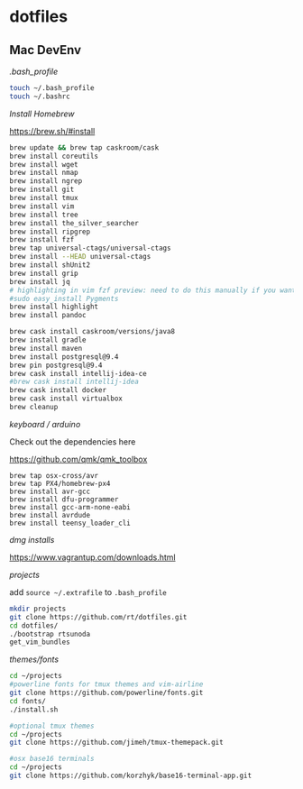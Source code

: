 # dotfiles


## Mac DevEnv

*.bash_profile*

```bash
touch ~/.bash_profile
touch ~/.bashrc
```

*Install Homebrew*

https://brew.sh/#install


```bash
brew update && brew tap caskroom/cask
brew install coreutils
brew install wget
brew install nmap
brew install ngrep
brew install git
brew install tmux
brew install vim
brew install tree
brew install the_silver_searcher 
brew install ripgrep
brew install fzf
brew tap universal-ctags/universal-ctags
brew install --HEAD universal-ctags
brew install shUnit2
brew install grip
brew install jq
# highlighting in vim fzf preview: need to do this manually if you want the latest hightlighting
#sudo easy_install Pygments
brew install highlight
brew install pandoc
```

```bash
brew cask install caskroom/versions/java8
brew install gradle
brew install maven
brew install postgresql@9.4 
brew pin postgresql@9.4
brew cask install intellij-idea-ce
#brew cask install intellij-idea
brew cask install docker
brew cask install virtualbox
brew cleanup
```

*keyboard / arduino*

Check out the dependencies here

https://github.com/qmk/qmk_toolbox

```
brew tap osx-cross/avr
brew tap PX4/homebrew-px4
brew install avr-gcc
brew install dfu-programmer
brew install gcc-arm-none-eabi
brew install avrdude
brew install teensy_loader_cli
```

*dmg installs*

https://www.vagrantup.com/downloads.html


*projects*

add `source ~/.extrafile` to `.bash_profile`

```bash
mkdir projects
git clone https://github.com/rt/dotfiles.git
cd dotfiles/
./bootstrap rtsunoda
get_vim_bundles
```

*themes/fonts*
```bash
cd ~/projects
#powerline fonts for tmux themes and vim-airline
git clone https://github.com/powerline/fonts.git
cd fonts/
./install.sh

#optional tmux themes
cd ~/projects
git clone https://github.com/jimeh/tmux-themepack.git

#osx base16 terminals
cd ~/projects
git clone https://github.com/korzhyk/base16-terminal-app.git
```

